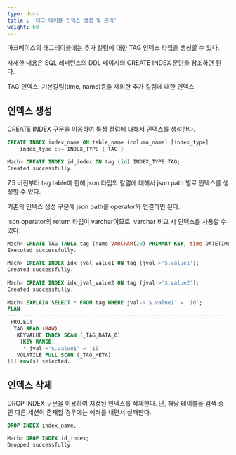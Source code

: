 ```yaml
---
type: docs
title : '태그 테이블 인덱스 생성 및 관리'
weight: 60
---
```


마크베이스의 태그테이블에는 추가 칼럼에 대한 TAG 인덱스 타입을 생성할 수 있다.

자세한 내용은 SQL 레퍼런스의 DDL 페이지의 CREATE INDEX 문단을 참조하면 된다.

TAG 인덱스: 기본칼럼(time, name)등을 제외한 추가 칼럼에 대한 인덱스

## 인덱스 생성

CREATE INDEX 구문을 이용하여 특정 컬럼에 대해서 인덱스를 생성한다.

```sql
CREATE INDEX index_name ON table_name (column_name) [index_type]
    index_type ::= INDEX_TYPE { TAG }
```

```sql
Mach> CREATE INDEX id_index ON tag (id) INDEX_TYPE TAG;
Created successfully.
```

7.5 버전부터 tag table에 한해 json 타입의 칼럼에 대해서 json path 별로 인덱스를 생성할 수 있다.

기존의 인덱스 생성 구문에 json path를 operator와 연결하면 된다.

json operator의 return 타입이 varchar이므로, varchar 비교 시 인덱스를 사용할 수 있다.

```sql
Mach> CREATE TAG TABLE tag (name VARCHAR(20) PRIMARY KEY, time DATETIME BASETIME, jval JSON);
Executed successfully.
 
Mach> CREATE INDEX idx_jval_value1 ON tag (jval->'$.value1');
Created successfully.
 
Mach> CREATE INDEX idx_jval_value2 ON tag (jval->'$.value2');
Created successfully.
 
Mach> EXPLAIN SELECT * FROM tag WHERE jval->'$.value1' = '10';
PLAN                                                                             
------------------------------------------------------------------------------------
 PROJECT                                                                         
  TAG READ (RAW)                                                                 
   KEYVALUE INDEX SCAN (_TAG_DATA_0)                                             
    [KEY RANGE]                                                                  
     * jval->'$.value1' = '10'                                                   
   VOLATILE FULL SCAN (_TAG_META)                                                
[6] row(s) selected.
```

## 인덱스 삭제

DROP INDEX 구문을 이용하여 지정된 인덱스를 삭제한다. 단, 해당 테이블을 검색 중인 다른 세션이 존재할 경우에는 에러를 내면서 실패한다.

```sql
DROP INDEX index_name;
```

```sql
Mach> DROP INDEX id_index;
Dropped successfully.
```

